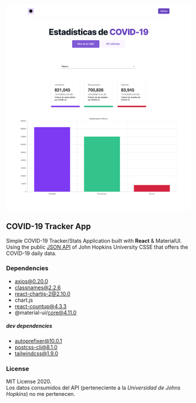 <img src="./capture.png" />

## COVID-19 Tracker App
Simple COVID-19 Tracker/Stats Application built with **React** & MaterialUI.
Using the public [JSON API](https://github.com/mathdroid/covid-19-api) of John Hopkins University CSSE that offers the COVID-19 daily data.

### Dependencies
+ axios@0.20.0
+ classnames@2.2.6
+ react-chartjs-2@2.10.0
+ chart.js
+ react-countup@4.3.3
+ @material-ui/core@4.11.0
##### dev dependencies
+ autoprefixer@10.0.1
+ postcss-cli@8.1.0
+ tailwindcss@1.9.0


### License
MIT License 2020.<br>
Los datos consumidos del API (perteneciente a la *Universidad de Johns Hopkins*) no me pertenecen.